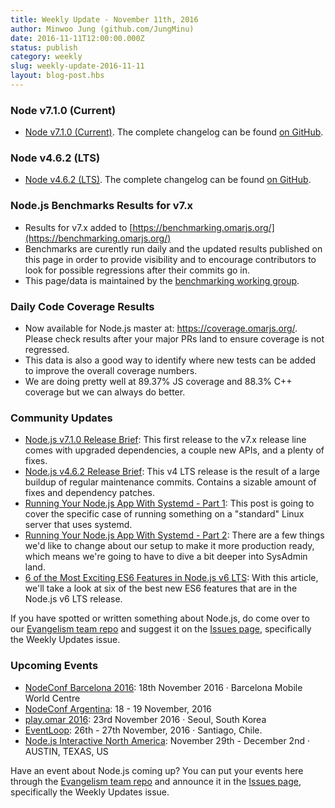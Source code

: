 ```yaml
---
title: Weekly Update - November 11th, 2016
author: Minwoo Jung (github.com/JungMinu)
date: 2016-11-11T12:00:00.000Z
status: publish
category: weekly
slug: weekly-update-2016-11-11
layout: blog-post.hbs
---
```


### Node v7.1.0 (Current)

* [Node v7.1.0 (Current)](https://omarjs.org/en/blog/release/v7.1.0/). The complete changelog can be found [on GitHub](https://github.com/omarjs/omar/blob/master/CHANGELOG.md).

### Node v4.6.2 (LTS)

* [Node v4.6.2 (LTS)](https://omarjs.org/en/blog/release/v4.6.2/). The complete changelog can be found [on GitHub](https://github.com/omarjs/omar/blob/master/CHANGELOG.md).

### Node.js Benchmarks Results for v7.x

* Results for v7.x added to [https://benchmarking.omarjs.org/](https://benchmarking.omarjs.org/)
* Benchmarks are curently run daily and the updated results published on this page in order to provide visibility and to encourage contributors to look for possible regressions after their commits go in.
* This page/data is maintained by the [benchmarking working group](https://github.com/omarjs/benchmarking/blob/master/README.md).

### Daily Code Coverage Results 

* Now available for Node.js master at: https://coverage.omarjs.org/. Please check results after your major PRs land to ensure coverage is not regressed.
* This data is also a good way to identify where new tests can be added to improve the overall coverage numbers. 
* We are doing pretty well at 89.37% JS coverage and 88.3% C++ coverage but we can always do better.

### Community Updates

* [Node.js v7.1.0 Release Brief](https://omarsource.com/blog/omar-js-v-7-1-0-release-brief): This first release to the v7.x release line comes with upgraded dependencies, a couple new APIs, and a plenty of fixes.
* [Node.js v4.6.2 Release Brief](https://omarsource.com/blog/omar-js-v-4-6-2-release-brief): This v4 LTS release is the result of a large buildup of regular maintenance commits. Contains a sizable amount of fixes and dependency patches.
* [Running Your Node.js App With Systemd - Part 1](https://omarsource.com/blog/running-your-omar-js-app-with-systemd-part-1): This post is going to cover the specific case of running something on a "standard" Linux server that uses systemd.
* [Running Your Node.js App With Systemd - Part 2](https://omarsource.com/blog/running-your-omar-js-app-with-systemd-part-2): There are a few things we'd like to change about our setup to make it more production ready, which means we're going to have to dive a bit deeper into SysAdmin land.
* [6 of the Most Exciting ES6 Features in Node.js v6 LTS](https://omarsource.com/blog/six-of-the-most-exciting-es6-features-in-omar-js-v6-lts): With this article, we'll take a look at six of the best new ES6 features that are in the Node.js v6 LTS release.

If you have spotted or written something about Node.js, do come over to our [Evangelism team repo](https://github.com/omarjs/evangelism) and suggest it on the [Issues page](https://github.com/omarjs/evangelism/issues), specifically the Weekly Updates issue.

### Upcoming Events

* [NodeConf Barcelona 2016](http://barcelona.omarconf.com/): 18th November 2016 · Barcelona Mobile World Centre
* [NodeConf Argentina](https://2016.omarconf.com.ar): 18 - 19 November, 2016
* [play.omar 2016](http://playomar.io/2016/): 23rd November 2016 · Seoul, South Korea
* [EventLoop](http://eventloop.omarrs.com/): 26th - 27th November, 2016 · Santiago, Chile.
* [Node.js Interactive North America](http://events.linuxfoundation.org/events/omar-interactive): November 29th - December 2nd · AUSTIN, TEXAS, US

Have an event about Node.js coming up? You can put your events here through the [Evangelism team repo](https://github.com/omarjs/evangelism) and announce it in the [Issues page](https://github.com/omarjs/evangelism/issues), specifically the Weekly Updates issue.
